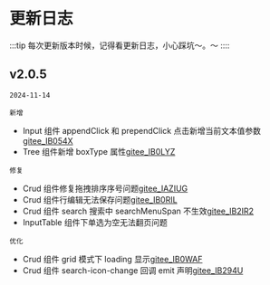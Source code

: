 # 更新日志

:::tip
每次更新版本时候，记得看更新日志，小心踩坑～。～
::::


<p>

## v2.0.5

<code>2024-11-14</code>

<code>新增</code>

- Input 组件 appendClick 和 prependClick 点击新增当前文本值参数[gitee_IB054X](https://gitee.com/smallweigit/avue/issues/IB054X)
- Tree 组件新增 boxType 属性[gitee_IB0LYZ](https://gitee.com/smallweigit/avue/issues/IB0LYZ)

<code>修复</code>

- Crud 组件修复拖拽排序序号问题[gitee_IAZIUG](https://gitee.com/smallweigit/avue/issues/IAZIUG)
- Crud 组件行编辑无法保存问题[gitee_IB0RIL](https://gitee.com/smallweigit/avue/issues/IB0RIL)
- Crud 组件 search 搜索中 searchMenuSpan 不生效[gitee_IB2IR2](https://gitee.com/smallweigit/avue/issues/IB2IR2)
- InputTable 组件下单选为空无法翻页问题

<code>优化</code>

- Crud 组件 grid 模式下 loading 显示[gitee_IB0WAF](https://gitee.com/smallweigit/avue/issues/IB0WAF)
- Crud 组件 search-icon-change 回调 emit 声明[gitee_IB294U](https://gitee.com/smallweigit/avue/issues/IB294U)

</p>
